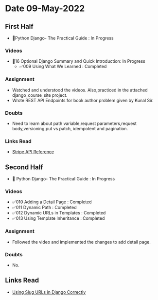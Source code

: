 # Date 09-May-2022

## First Half

- 🔄Python Django- The Practical Guide : In Progress

### Videos

- 🔄16 Optional Django Summary and Quick Introduction: In Progress
  - ✅009 Using What We Learned : Completed

### Assignment

- Watched and understood the videos. Also,practiced in the attached django_course_site project.
- Wrote REST API Endpoints for book author problem given by Kunal Sir.

### Doubts

- Need to learn about path variable,request parameters,request body,versioning,put vs patch, idempotent and pagination.

### Links Read

- [Stripe API Reference](https://stripe.com/docs/api/metadata)

## Second Half

- 🔄 Python Django- The Practical Guide : In Progress

### Videos

- ✅010 Adding a Detail Page : Completed
- ✅011 Dynamic Path : Completed
- ✅012 Dynamic URLs in Templates : Completed
- ✅013 Using Template Inheritance : Completed

### Assignment

- Followed the video and implemented the changes to add detail page.

### Doubts

- No.

## Links Read

- [Using Slug URLs in Django Correctly](https://stackoverflow.com/questions/59535275/how-do-i-use-slug-urls-correctly-in-django)

